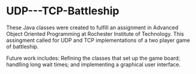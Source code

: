 # UDP---TCP-Battleship

These Java classes were created to fulfill an assignment in Advanced Object Oriented Programming at Rochester Institute of Technology. This assingment called for UDP and TCP implementations of a two player game of battleship. 

Future work includes: Refining the classes that set up the game board; handlling  long wait times; and implementing a graphical user interface.
